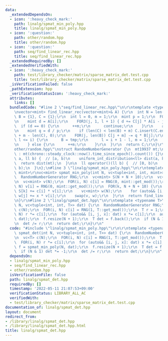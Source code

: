 ```yaml
---
data:
  _extendedDependsOn:
  - icon: ':heavy_check_mark:'
    path: linalg/spmat_min_poly.hpp
    title: linalg/spmat_min_poly.hpp
  - icon: ':question:'
    path: other/random.hpp
    title: other/random.hpp
  - icon: ':question:'
    path: seq/find_linear_rec.hpp
    title: seq/find_linear_rec.hpp
  _extendedRequiredBy: []
  _extendedVerifiedWith:
  - icon: ':heavy_check_mark:'
    path: test/library_checker/matrix/sparse_matrix_det.test.cpp
    title: test/library_checker/matrix/sparse_matrix_det.test.cpp
  _isVerificationFailed: false
  _pathExtension: hpp
  _verificationStatusIcon: ':heavy_check_mark:'
  attributes:
    links: []
  bundledCode: "#line 2 \"seq/find_linear_rec.hpp\"\n\r\ntemplate <typename mint>\r\
    \nvector<mint> find_linear_rec(vector<mint>& A) {\r\n  int N = len(A);\r\n  vc<mint>\
    \ B = {1}, C = {1};\r\n  int l = 0, m = 1;\r\n  mint p = 1;\r\n  FOR(i, N) {\r\
    \n    mint d = A[i];\r\n    FOR3(j, 1, l + 1) { d += C[j] * A[i - j]; }\r\n  \
    \  if (d == 0) {\r\n      ++m;\r\n      continue;\r\n    }\r\n    auto tmp = C;\r\
    \n    mint q = d / p;\r\n    if (len(C) < len(B) + m) C.insert(C.end(), len(B)\
    \ + m - len(C), 0);\r\n    FOR(j, len(B)) C[j + m] -= q * B[j];\r\n    if (l +\
    \ l <= i) {\r\n      B = tmp;\r\n      l = i + 1 - l, m = 1;\r\n      p = d;\r\
    \n    } else {\r\n      ++m;\r\n    }\r\n  }\r\n  return C;\r\n}\r\n#line 1 \"\
    other/random.hpp\"\nstruct RandomNumberGenerator {\n  mt19937 mt;\n\n  RandomNumberGenerator()\
    \ : mt(chrono::steady_clock::now().time_since_epoch().count()) {}\n\n  ll operator()(ll\
    \ a, ll b) {  // [a, b)\n    uniform_int_distribution<ll> dist(a, b - 1);\n  \
    \  return dist(mt);\n  }\n\n  ll operator()(ll b) {  // [0, b)\n    return (*this)(0,\
    \ b);\n  }\n};\n#line 3 \"linalg/spmat_min_poly.hpp\"\n\r\ntemplate <typename\
    \ mint>\r\nvc<mint> spmat_min_poly(int N, vc<tuple<int, int, mint>> dat) {\r\n\
    \  RandomNumberGenerator RNG;\r\n  vc<mint> S(N + N + 10);\r\n  vc<mint> c(N);\r\
    \n  vc<mint> v(N);\r\n  FOR(i, N) c[i] = RNG(0, mint::get_mod());\r\n  FOR(i,\
    \ N) v[i] = RNG(0, mint::get_mod());\r\n  FOR(k, N + N + 10) {\r\n    FOR(i, N)\
    \ S[k] += c[i] * v[i];\r\n    vc<mint> w(N);\r\n    for (auto&& [i, j, x]: dat)\
    \ w[j] += x * v[i];\r\n    swap(v, w);\r\n  }\r\n  return find_linear_rec(S);\r\
    \n}\r\n#line 2 \"linalg/spmat_det.hpp\"\n\r\ntemplate <typename T>\r\nT spmat_det(int\
    \ N, vc<tuple<int, int, T>> dat) {\r\n  RandomNumberGenerator RNG;\r\n  vc<T>\
    \ c(N);\r\n  FOR(i, N) c[i] = RNG(1, T::get_mod());\r\n  T r = 1;\r\n  FOR(i,\
    \ N) r *= c[i];\r\n  for (auto&& [i, j, x]: dat) x *= c[i];\r\n  auto f = spmat_min_poly(N,\
    \ dat);\r\n  f.resize(N + 1);\r\n  T det = f.back();\r\n  if (N & 1) det *= -1;\r\
    \n  det /= r;\r\n  return det;\r\n}\r\n"
  code: "#include \"linalg/spmat_min_poly.hpp\"\r\n\r\ntemplate <typename T>\r\nT\
    \ spmat_det(int N, vc<tuple<int, int, T>> dat) {\r\n  RandomNumberGenerator RNG;\r\
    \n  vc<T> c(N);\r\n  FOR(i, N) c[i] = RNG(1, T::get_mod());\r\n  T r = 1;\r\n\
    \  FOR(i, N) r *= c[i];\r\n  for (auto&& [i, j, x]: dat) x *= c[i];\r\n  auto\
    \ f = spmat_min_poly(N, dat);\r\n  f.resize(N + 1);\r\n  T det = f.back();\r\n\
    \  if (N & 1) det *= -1;\r\n  det /= r;\r\n  return det;\r\n}\r\n"
  dependsOn:
  - linalg/spmat_min_poly.hpp
  - seq/find_linear_rec.hpp
  - other/random.hpp
  isVerificationFile: false
  path: linalg/spmat_det.hpp
  requiredBy: []
  timestamp: '2022-05-11 21:07:53+09:00'
  verificationStatus: LIBRARY_ALL_AC
  verifiedWith:
  - test/library_checker/matrix/sparse_matrix_det.test.cpp
documentation_of: linalg/spmat_det.hpp
layout: document
redirect_from:
- /library/linalg/spmat_det.hpp
- /library/linalg/spmat_det.hpp.html
title: linalg/spmat_det.hpp
---
```

